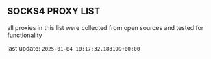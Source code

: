 ## SOCKS4 PROXY LIST

all proxies in this list were collected from open sources and tested for functionality

last update: `2025-01-04 10:17:32.183199+00:00`